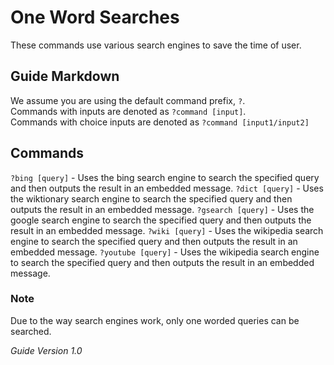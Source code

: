 # One Word Searches
These commands use various search engines to save the time of user.

## Guide Markdown
We assume you are using the default command prefix, `?`.  
Commands with inputs are denoted as `?command [input]`.  
Commands with choice inputs are denoted as `?command [input1/input2]`

## Commands
`?bing [query]` - Uses the bing search engine to search the specified query and then outputs the result in an embedded message.
`?dict [query]` - Uses the wiktionary search engine to search the specified query and then outputs the result in an embedded message.
`?gsearch [query]` - Uses the google search engine to search the specified query and then outputs the result in an embedded message.
`?wiki [query]` - Uses the wikipedia search engine to search the specified query and then outputs the result in an embedded message.
`?youtube [query]` - Uses the wikipedia search engine to search the specified query and then outputs the result in an embedded message.

### Note
Due to the way search engines work, only one worded queries can be searched.

*Guide Version 1.0*
